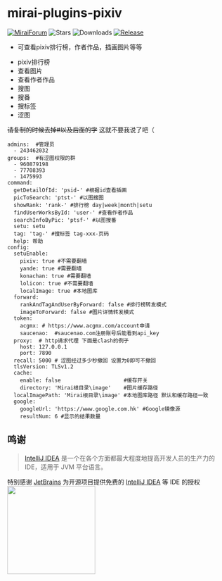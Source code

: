 # mirai-plugins-pixiv
[![MiraiForum](https://img.shields.io/badge/post-on%20MiraiForum-yellow)](https://mirai.mamoe.net/topic/461)
![Stars](https://img.shields.io/github/stars/Nekoer/mirai-plugins-pixiv)
![Downloads](https://img.shields.io/github/downloads/Nekoer/mirai-plugins-pixiv/total)
[![Release](https://img.shields.io/github/v/release/Nekoer/mirai-plugins-pixiv)](https://github.com/Nekoer/mirai-plugins-pixiv/releases)

* 可查看pixiv排行榜，作者作品，插画图片等等
- pixiv排行榜
- 查看图片
- 查看作者作品
- 搜图
- 搜番
- 搜标签
- 涩图

~~请复制的时候去掉#以及后面的字~~ 这就不要我说了吧（
```
admins:  #管理员
  - 243462032
groups:  #有涩图权限的群
  - 960879198
  - 77708393
  - 1475993
command: 
  getDetailOfId: 'psid-' #根据id查看插画
  picToSearch: 'ptst-' #以图搜图
  showRank: 'rank-' #排行榜 day|week|month|setu
  findUserWorksById: 'user-' #查看作者作品
  searchInfoByPic: 'ptsf-' #以图搜番
  setu: setu
  tag: 'tag-' #搜标签 tag-xxx-页码
  help: 帮助
config: 
  setuEnable: 
    pixiv: true #不需要翻墙
    yande: true #需要翻墙
    konachan: true #需要翻墙
    lolicon: true #不需要翻墙
    localImage: true #本地图库
  forward: 
    rankAndTagAndUserByForward: false #排行榜转发模式
    imageToForward: false #图片详情转发模式
  token: 
    acgmx: # https://www.acgmx.com/account申请
    saucenao:  #saucenao.com注册账号后能看到api_key
  proxy:  # http请求代理 下面是clash的例子
    host: 127.0.0.1
    port: 7890
  recall: 5000 # 涩图经过多少秒撤回 设置为0即可不撤回
  tlsVersion: TLSv1.2
  cache: 
    enable: false                    #缓存开关
    directory: 'Mirai根目录\image'    #图片缓存路径
  localImagePath: 'Mirai根目录\image' #本地图库路径 默认和缓存路径一致
  google: 
    googleUrl: 'https://www.google.com.hk' #Google镜像源
    resultNum: 6 #显示的结果数量
```
## 鸣谢

> [IntelliJ IDEA](https://zh.wikipedia.org/zh-hans/IntelliJ_IDEA) 是一个在各个方面都最大程度地提高开发人员的生产力的 IDE，适用于 JVM 平台语言。

特别感谢 [JetBrains](https://www.jetbrains.com/?from=mirai-plugins-pixiv) 为开源项目提供免费的 [IntelliJ IDEA](https://www.jetbrains.com/idea/?from=mirai-plugins-pixiv) 等 IDE 的授权  
[<img src=".github/jetbrains-variant-3.png" width="200"/>](https://www.jetbrains.com/?from=mirai-plugins-pixiv)